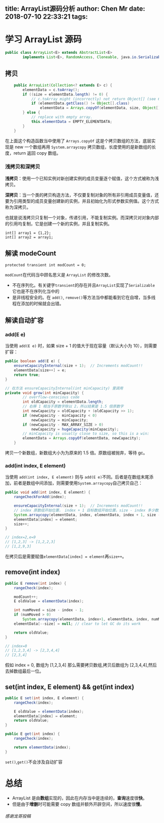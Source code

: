 title: ArrayList源码分析
author: Chen Mr
date: 2018-07-10 22:33:21
tags:
---
# 学习 ArrayList 源码
```java
public class ArrayList<E> extends AbstractList<E>
        implements List<E>, RandomAccess, Cloneable, java.io.Serializable{
```
## 拷贝
```java
    public ArrayList(Collection<? extends E> c) {
        elementData = c.toArray();
        if ((size = elementData.length) != 0) {
            // c.toArray might (incorrectly) not return Object[] (see 6260652)
            if (elementData.getClass() != Object[].class)
                elementData = Arrays.copyOf(elementData, size, Object[].class);
        } else {
            // replace with empty array.
            this.elementData = EMPTY_ELEMENTDATA;
        }
    }

```
在上面这个构造函数当中使用了 `Arrays.copyOf` 这是个拷贝数组的方法，底层实现是
new 一个数组再用 `System.arraycopy` 拷贝数组，长度使用的是新数组的长度，return 返回 copy 数组。
### 浅拷贝和深拷贝
**浅拷贝**：使用一个已知实例对新创建实例的成员变量逐个赋值，这个方式被称为浅拷贝。

**深拷贝**：当一个类的拷贝构造方法，不仅要复制对象的所有非引用成员变量值，还要为引用类型的成员变量创建新的实例，并且初始化为形式参数实例值。这个方式称为深拷贝。

也就是说浅拷贝只复制一个对象，传递引用，不能复制实例。而深拷贝对对象内部的引用均复制，它是创建一个新的实例，并且复制实例。

```
int[] array1 = {1,2};
int[] array2 = array1;
```

## 解读 modeCount
```
protected transient int modCount = 0;
```
`modCount`在代码当中顾名思义是 `ArrayList` 的修改次数。
- 不在序列化。有关键字`transient`的存在并且`ArrayList`实现了`Serializable`它也是不在序列化当中的
- 是非线程安全的。在 `add()`, `remove()`等方法当中都能看到它在自增，当多线程在添加的时候就会出错。

## 解读自动扩容
### add(E e)
当使用 `add(E e)` 时，如果 size + 1 的值大于现在容量（默认大小为 10），则需要扩容：

```java
public boolean add(E e) {
    ensureCapacityInternal(size + 1);  // Increments modCount!!
    elementData[size++] = e;
    return true;
}

// 在方法 ensureCapacityInternal(int minCapacity) 里调用 
private void grow(int minCapacity) {
        // overflow-conscious code
        int oldCapacity = elementData.length;
        // 右移 1 相当于原数字除以 2，所以结果是 1.5 倍原数字
        int newCapacity = oldCapacity + (oldCapacity >> 1);
        if (newCapacity - minCapacity < 0)
            newCapacity = minCapacity;
        if (newCapacity - MAX_ARRAY_SIZE > 0)
            newCapacity = hugeCapacity(minCapacity);
        // minCapacity is usually close to size, so this is a win:
        elementData = Arrays.copyOf(elementData, newCapacity);
    }
```
拷贝一个新数组，新数组大小为为原来的 1.5 倍。原数组被抛弃，等待 gc。

### add(int index, E element)
当使用 `add(int index, E element)` 则与 `add(E e)`不同。后者是在数组末尾添加，前者是数组中间添加，则需要使用`System.arraycopy`自己拷贝自己：

```java
public void add(int index, E element) {
    rangeCheckForAdd(index);

    ensureCapacityInternal(size + 1);  // Increments modCount!!
    // index 原数组开始位置， index + 1 目标数组开始位置，size - index 多少数据 
    System.arraycopy(elementData, index, elementData, index + 1, size - index);
    elementData[index] = element;
    size++;
}

// index=2,e=9
// [1,2,3] -> [1,2,2,3]
// [1,2,9,3]
```
在拷贝后是需要赋值`elementData[index] = element`再`size++`。
## remove(int index)
```java
public E remove(int index) {
    rangeCheck(index);

    modCount++;
    E oldValue = elementData(index);

    int numMoved = size - index - 1;
    if (numMoved > 0)
        System.arraycopy(elementData, index+1, elementData, index, numMoved);
    elementData[--size] = null; // clear to let GC do its work

    return oldValue;
}

// index=0 
// [1,2,3,4] -> [2,3,4,4]
// [2,3,4]
```
假如 index = 0, 数组为 [1,2,3,4] 那么需要拷贝数组,拷贝后数组为 [2,3,4,4],然后去掉数组最后一位。

## set(int index, E element) && get(int index)
```java
public E set(int index, E element) {
    rangeCheck(index);

    E oldValue = elementData(index);
    elementData[index] = element;
    return oldValue;
}

public E get(int index) {
    rangeCheck(index);

    return elementData(index);
}
```
`set()`,`get()`不会涉及自动扩容

# 总结
- ArrayList 是由**数组**实现的，因此在内存当中是连续的，**查询**速度很**快**。
- 但是由于**增删**时可能需要 copy 数组并额外开辟空间，所以速度很**慢**。



######  感谢龙哥投稿